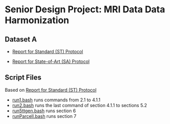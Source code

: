 # Senior Design Project: MRI Data Data Harmonization

## Dataset A
- [Report for Standard (ST) Protocol](report_dataset_A_st.md)

- [Report for State-of-Art (SA) Protocol](report_dataset_A_sa.md)

## Script Files

Based on [Report for Standard (ST) Protocol](report_dataset_A_st.md)

- [run1.bash](run1.bash) runs commands from 2.1 to 4.1.1 
- [run2.bash](run2.bash) runs the last command of section 4.1.1 to sections 5.2
- [run5ttgen.bash](run5ttgen.bash) runs section 6
- [runParcell.bash](runParcell.bash) runs section 7
